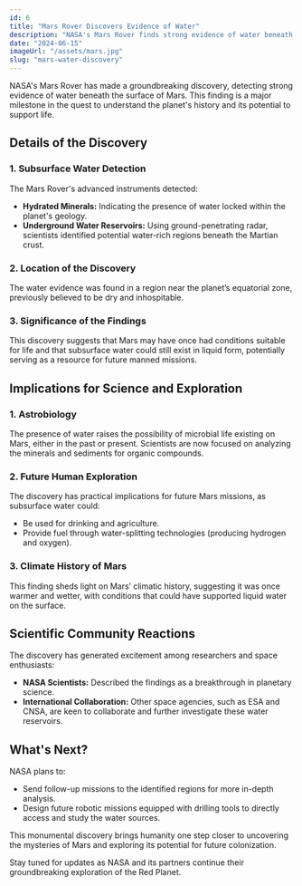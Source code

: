 ```yaml
---
id: 6
title: "Mars Rover Discovers Evidence of Water"
description: "NASA's Mars Rover finds strong evidence of water beneath the surface, sparking excitement in the scientific community."
date: "2024-06-15"
imageUrl: "/assets/mars.jpg"
slug: "mars-water-discovery"
---
```


NASA's Mars Rover has made a groundbreaking discovery, detecting strong evidence of water beneath the surface of Mars. This finding is a major milestone in the quest to understand the planet's history and its potential to support life.

## Details of the Discovery

### 1. **Subsurface Water Detection**

The Mars Rover's advanced instruments detected:

- **Hydrated Minerals:** Indicating the presence of water locked within the planet's geology.
- **Underground Water Reservoirs:** Using ground-penetrating radar, scientists identified potential water-rich regions beneath the Martian crust.

### 2. **Location of the Discovery**

The water evidence was found in a region near the planet’s equatorial zone, previously believed to be dry and inhospitable.

### 3. **Significance of the Findings**

This discovery suggests that Mars may have once had conditions suitable for life and that subsurface water could still exist in liquid form, potentially serving as a resource for future manned missions.

## Implications for Science and Exploration

### 1. **Astrobiology**

The presence of water raises the possibility of microbial life existing on Mars, either in the past or present. Scientists are now focused on analyzing the minerals and sediments for organic compounds.

### 2. **Future Human Exploration**

The discovery has practical implications for future Mars missions, as subsurface water could:

- Be used for drinking and agriculture.
- Provide fuel through water-splitting technologies (producing hydrogen and oxygen).

### 3. **Climate History of Mars**

This finding sheds light on Mars’ climatic history, suggesting it was once warmer and wetter, with conditions that could have supported liquid water on the surface.

## Scientific Community Reactions

The discovery has generated excitement among researchers and space enthusiasts:

- **NASA Scientists:** Described the findings as a breakthrough in planetary science.
- **International Collaboration:** Other space agencies, such as ESA and CNSA, are keen to collaborate and further investigate these water reservoirs.

## What's Next?

NASA plans to:

- Send follow-up missions to the identified regions for more in-depth analysis.
- Design future robotic missions equipped with drilling tools to directly access and study the water sources.

This monumental discovery brings humanity one step closer to uncovering the mysteries of Mars and exploring its potential for future colonization.

Stay tuned for updates as NASA and its partners continue their groundbreaking exploration of the Red Planet.
